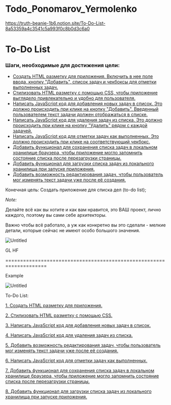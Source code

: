 # Todo_Ponomarov_Yermolenko

https://truth-beanie-1b6.notion.site/To-Do-List-8a53359a4c3541c5a993f0c8b0d3c6a0

# To-Do List

### Шаги, необходимые для достижения цели:

- [Создать HTML разметку для приложения. Включить в нее поле ввода, кнопку "Добавить", список задач и чекбоксы для отметки выполненных задач.](https://www.notion.so/1-HTML-18d1a312d0c74fb18500f4ee2a40285f)
- [Стилизовать HTML разметку с помощью CSS, чтобы приложение выглядело привлекательно и удобно для пользователя.](https://www.notion.so/2-HTML-CSS-fe01ffb61e504b2f9a8681237f6e9193)
- [Написать JavaScript код для добавления новых задач в список. Это должно происходить при клике на кнопку "Добавить". Введенный пользователем текст задачи должен отображаться в списке.](https://www.notion.so/3-JavaScript-fcf2bc2553ec4a8db8e86c7e4b19f35f)
- [Написать JavaScript код для удаления задач из списка. Это должно происходить при клике на кнопку "Удалить" рядом с каждой задачей.](https://www.notion.so/4-JavaScript-3d3ec14a3e534257a8e2cf3a1d00bd0d)
- [Написать JavaScript код для отметки задач как выполненных. Это должно происходить при клике на соответствующий чекбокс.](https://www.notion.so/6-JavaScript-29863c8efb374e17b1e87abe0d3961b8)
- [Добавить функционал для сохранения списка задач в локальном хранилище браузера, чтобы приложение могло запомнить состояние списка после перезагрузки страницы.](https://www.notion.so/7-f1c93e3cf9744fc5be34823c349b5cb4)
- [Добавить функционал для загрузки списка задач из локального хранилища при запуске приложения.](https://www.notion.so/8-8fe40ee700d64eb6b6ea4f88ac169462)
- [Добавить возможность редактирования задач, чтобы пользователь мог изменять текст задачи уже после её создания.](https://www.notion.so/5-b65877ec0a1d4d3b839967632797e8a7)

Конечная цель: Создать приложение для списка дел (to-do list);

*Note:*

Делайте всё как вы хотите и как вам нравится, это ВАШ проект, лично каждого, поэтому вы сами себе архитекторы.

Важно чтобы всё работало, а уж как конкретно вы это сделали - мелкие детали, которые сейчас не имеют особо большого значения.

![Untitled](https://s3-us-west-2.amazonaws.com/secure.notion-static.com/ffde9720-26d8-46e7-93d9-1a7cf8e71b40/Untitled.png)

GL HF

====================================================================

Example

![Untitled](https://s3-us-west-2.amazonaws.com/secure.notion-static.com/7f1677f4-0491-4d29-a159-d30af0bc761e/Untitled.png)

To-Do List:

[1. Создать HTML разметку для приложения. ](https://www.notion.so/1-HTML-18d1a312d0c74fb18500f4ee2a40285f)

[2. Стилизовать HTML разметку с помощью CSS.](https://www.notion.so/2-HTML-CSS-fe01ffb61e504b2f9a8681237f6e9193)

[3. Написать JavaScript код для добавления новых задач в список. ](https://www.notion.so/3-JavaScript-fcf2bc2553ec4a8db8e86c7e4b19f35f)

[4. Написать JavaScript код для удаления задач из списка. ](https://www.notion.so/4-JavaScript-3d3ec14a3e534257a8e2cf3a1d00bd0d)

[5. Добавить возможность редактирования задач, чтобы пользователь мог изменять текст задачи уже после её создания.](https://www.notion.so/5-b65877ec0a1d4d3b839967632797e8a7)

[6. Написать JavaScript код для отметки задач как выполненных. ](https://www.notion.so/6-JavaScript-29863c8efb374e17b1e87abe0d3961b8)

[7. Добавить функционал для сохранения списка задач в локальном хранилище браузера, чтобы приложение могло запомнить состояние списка после перезагрузки страницы.](https://www.notion.so/7-f1c93e3cf9744fc5be34823c349b5cb4)

[8. Добавить функционал для загрузки списка задач из локального хранилища при запуске приложения.](https://www.notion.so/8-8fe40ee700d64eb6b6ea4f88ac169462)
